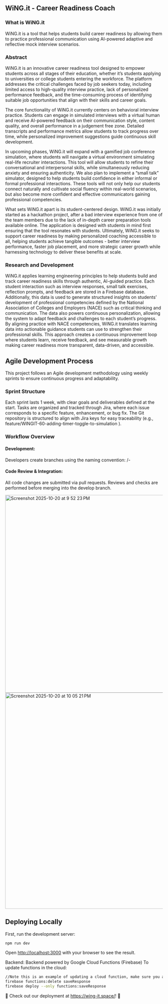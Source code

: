 ## WiNG.it - Career Readiness Coach

### What is WiNG.it
WiNG.it is a tool that helps students build career readiness by allowing them to practice professional communication using AI-powered adaptive and reflective mock interview scenarios.

### Abstract
WiNG.it is an innovative career readiness tool designed to empower students across all stages of their education, whether it’s students applying to universities or college students entering the workforce. The platform addresses the critical challenges faced by job seekers today, including limited access to high-quality interview practice, lack of personalized performance feedback, and the time-consuming process of identifying suitable job opportunities that align with their skills and career goals.

The core functionality of WiNG.it currently centers on behavioral interview practice. Students can engage in simulated interviews with a virtual human and receive AI-powered feedback on their communication style, content quality, and overall performance in a judgement free zone. Detailed transcripts and performance metrics allow students to track progress over time, while personalized improvement suggestions guide continuous skill development.

In upcoming phases, WiNG.it will expand with a gamified job conference simulation, where students will navigate a virtual environment simulating real-life recruiter interactions. This tool will allow students to refine their conversational and interpersonal skills, while simultaneously reducing anxiety and ensuring authenticity. We also plan to implement a “small talk” simulator, designed to help students build confidence in either informal or formal professional interactions. These tools will not only help our students connect naturally and cultivate social fluency within real-world scenarios, but also become more confident and effective communicators gaining professional competencies. 

What sets WiNG.it apart is its student-centered design. WiNG.it was initially started as a hackathon project, after a bad interview experience from one of the team members due to the lack of in-depth career preparation tools available online. The application is designed with students in mind first ensuring that the tool resonates with students. Ultimately, WiNG.it seeks to support career readiness by making personalized coaching accessible to all, helping students achieve tangible outcomes - better interview performance, faster job placement, and more strategic career growth while harnessing technology to deliver these benefits at scale.

### Research and Development
WiNG.it applies learning engineering principles to help students build and track career readiness skills through authentic, AI-guided practice. Each student interaction such as interview responses, small talk exercises, reflection prompts, and feedback are stored in a Firebase database. Additionally, this data is used to generate structured insights on students’ development of professional competencies defined by the National Association of Colleges and Employers (NACE) such as critical thinking and communication. The data also powers continuous personalization, allowing the system to adapt feedback and challenges to each student’s progress. By aligning practice with NACE competencies, WiNG.it translates learning data into actionable guidance students can use to strengthen their professional skills. This approach creates a continuous improvement loop where students learn, receive feedback, and see measurable growth making career readiness more transparent, data-driven, and accessible.


## Agile Development Process
This project follows an Agile development methodology using weekly sprints to ensure continuous progress and adaptability.

### Sprint Structure

Each sprint lasts 1 week, with clear goals and deliverables defined at the start. Tasks are organized and tracked through Jira, where each issue corresponds to a specific feature, enhancement, or bug fix. The Git repository is structured to align with Jira keys for easy traceability (e.g., feature/WINGIT-60-adding-timer-toggle-to-simulation ).

### Workflow Overview

#### Development:
Developers create branches using the naming convention:
<developer-id>/<JIRA-KEY>-<short-description>

#### Code Review & Integration:

All code changes are submitted via pull requests. Reviews and checks are performed before merging into the develop branch.

<img width="1083" height="630" alt="Screenshot 2025-10-20 at 9 52 23 PM" src="https://github.com/user-attachments/assets/528eb86b-8881-4e20-99be-7a4be6ba362e" />
<img width="1469" height="689" alt="Screenshot 2025-10-20 at 10 05 21 PM" src="https://github.com/user-attachments/assets/90da061e-3619-4f1e-9574-556810d8335a" />


## Deploying Locally

First, run the development server:

```bash
npm run dev
```

Open [http://localhost:3000](http://localhost:3000) with your browser to see the result.


Backend: Backend powered by Google Cloud Functions (Firebase)
To update functions in the cloud:
```bash
//Note this is an example of updating a cloud function, make sure you are logged in first
firebase functions:delete saveResponse 
firebase deploy --only functions:saveResponse
```

🎉 Check out our deployment at https://wing-it.space/! 🎉

